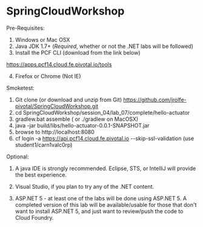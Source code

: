 # SpringCloudWorkshop

Pre-Requisites:

1. Windows or Mac OSX 
2. Java JDK 1.7+ (_Required_, whether or not the .NET labs will be followed)
3. Install the PCF CLI (download from the link below)

https://apps.pcf14.cloud.fe.pivotal.io/tools 

4. Firefox or Chrome (Not IE)

Smoketest:

1. Git clone (or download and unzip from Git) https://github.com/jrolfe-pivotal/SpringCloudWorkshop.git 
2. cd SpringCloudWorkshop/session_04/lab_07/complete/hello-actuator
3. gradlew.bat assemble ( or ./gradlew on MacOSX)
4. java -jar build/libs/hello-actuator-0.0.1-SNAPSHOT.jar
5. browse to http://localhost:8080
6. cf login -a https://api.pcf14.cloud.fe.pivotal.io --skip-ssl-validation (use student1/carn1valc0rp)

Optional:
 
1.  A java IDE is strongly recommended.  Eclipse, STS, or IntelliJ will provide the best experience.
 
2.  Visual Studio, if you plan to try any of the .NET content.
 
3.  ASP.NET 5 - at least one of the labs will be done using ASP.NET 5.  A completed version of this lab will be available/usable for those that don't want to install ASP.NET 5, and just want to review/push the code to Cloud Foundry.
